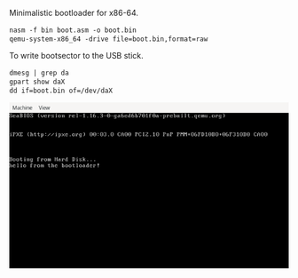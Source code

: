 Minimalistic bootloader for x86-64.

```shell
nasm -f bin boot.asm -o boot.bin
qemu-system-x86_64 -drive file=boot.bin,format=raw
```

To write bootsector to the USB stick.
```shell
dmesg | grep da
gpart show daX
dd if=boot.bin of=/dev/daX
```

![](bootloader.png)
